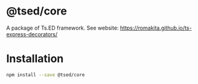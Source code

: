 # @tsed/core

A package of Ts.ED framework. See website: https://romakita.github.io/ts-express-decorators/

# Installation

```bash
npm install --save @tsed/core
```
